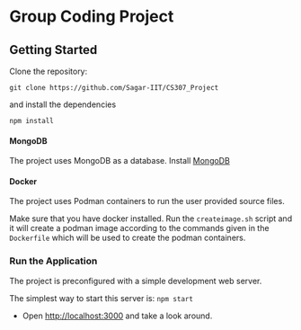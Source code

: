 # Group Coding Project

## Getting Started

Clone the repository:

```
git clone https://github.com/Sagar-IIT/CS307_Project
```

and install the dependencies

```
npm install
```

#### MongoDB

The project uses MongoDB as a database. Install [MongoDB](https://docs.mongodb.com/manual/administration/install-community/)

#### Docker

The project uses Podman containers to run the user provided source files.

Make sure that you have docker installed. Run the `createimage.sh` script and it will create a podman image according to the commands given in the `Dockerfile` which will be used to create the podman containers.

### Run the Application

The project is preconfigured with a simple development web server.

The simplest way to start this server is:
`npm start`

- Open [http://localhost:3000](http://localhost:9909/) and take a look around.

